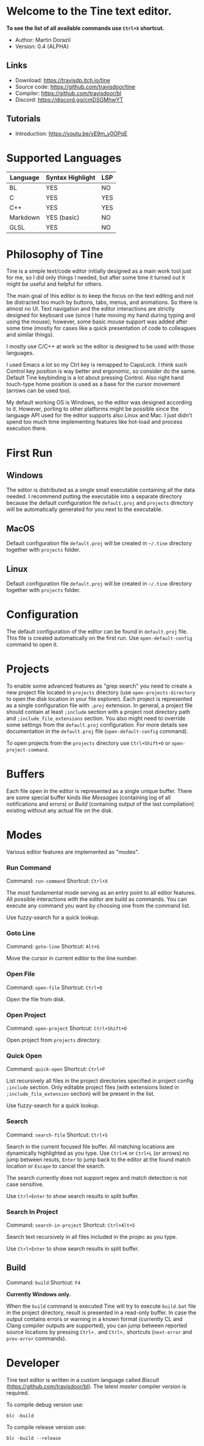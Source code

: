 # Welcome to the Tine text editor.
**To see the list of all available commands use `Ctrl+X` shortcut.**

- Author:  Martin Dorazil
- Version: 0.4 (ALPHA)

## Links

- Download: https://travisdp.itch.io/tine
- Source code: https://github.com/travisdoor/tine
- Compiler: https://github.com/travisdoor/bl
- Discord: https://discord.gg/cmDSGMhwYT

## Tutorials

- Introduction: https://youtu.be/vE9m_v0OPqE

# Supported Languages

  | Language | Syntax Highlight | LSP  |
  | -------- | ---------------- | ---- |
  | BL       | YES              | NO   |
  | C        | YES              | YES  |
  | C++      | YES              | YES  |
  | Markdown | YES (basic)      | NO   |
  | GLSL     | YES              | NO   |

# Philosophy of Tine

Tine is a simple text/code editor initially designed as a main work tool just for me,
so I did only things I needed, but after some time it turned out it might be useful and
helpful for others.

The main goal of this editor is to keep the focus on the text editing and not be distracted
too much by buttons, tabs, menus, and animations. So there is almost no UI. Text navigation
and the editor interactions are strictly designed for keyboard use (since I hate moving my
hand during typing and using the mouse); however, some basic mouse support was added after
some time (mostly for cases like a quick presentation of code to colleagues and similar
things).

I mostly use C/C++ at work so the editor is designed to be used with those languages.

I used Emacs a lot so my Ctrl key is remapped to CapsLock. I think such Control key position
is way better and ergonomic, so consider do the same. Default Tine keybinding is a lot about
pressing Control. Also right hand touch-type home position is used as a base for the cursor
movement (arrows can be used too).

My default working OS is Windows, so the editor was designed according to it. However, porting
to other platforms might be possible since the language API used for the editor supports also
Linux and Mac. I just didn't spend too much time implementing features like hot-load and
process execution there.


# First Run

## Windows
The editor is distributed as a single small executable containing all the data needed. I
recommend putting the executable into a separate directory because the default configuration
file `default.proj` and `projects` directory will be automatically generated for you next
to the executable.

## MacOS
Default configuration file `default.proj` will be created in `~/.tine` directory together with
`projects` folder.

## Linux
Default configuration file `default.proj` will be created in `~/.tine` directory together with
`projects` folder.

# Configuration
The default configuration of the editor can be found in `default.proj` file. This file is created
automatically on the first run. Use `open-default-config` command to open it.

# Projects
To enable some advanced features as "grep search" you need to create a new project file located
in `projects` directory (use `open-projects-directory` to open the disk location in your file
explorer). Each project is represented as a single configuration file with `.proj` extension.
In general, a project file should contain at least `;include` section with a project root
directory path and `;include_file_extensions` section. You also might need to override some
settings from the `default.proj` configuration. For more details see documentation in the
`default.proj` file (`open-default-config` command).

To open projects from the `projects` directory use `Ctrl+Shift+O` or `open-project-command`.

# Buffers
Each file open in the editor is represented as a single unique buffer. There are some special buffer
kinds like *Messages* (containing log of all notifications and errors) or *Build* (containing output of
the last compilation) existing without any actual file on the disk.

# Modes
Various editor features are implemented as "modes".

### Run Command
Command: `run-command`
Shortcut: `Ctrl+X`

The most fundamental mode serving as an entry point to all editor features. All possible interactions
with the editor are build as commands. You can execute any command you want by choosing one from the
command list.

Use fuzzy-search for a quick lookup.

### Goto Line
Command: `goto-line`
Shortcut: `Alt+G`

Move the cursor in current editor to the line number.

### Open File
Command: `open-file`
Shortcut: `Ctrl+O`

Open the file from disk.

### Open Project
Command: `open-project`
Shortcut: `Ctrl+Shift+O`

Open project from `projects` directory.

### Quick Open
Command: `quick-open`
Shortcut: `Ctrl+P`

List recursively all files in the project directories specified in project config `;include` section.
Only editable project files (with extensions listed in `;include_file_extension` section) will
be present in the list.

Use fuzzy-search for a quick lookup.

### Search
Command: `search-file`
Shortcut: `Ctrl+S`

Search in the current focused file buffer. All matching locations are dynamically highlighted
as you type. Use `Ctrl+K` or `Ctrl+L` (or arrows) no jump between resuts, `Enter` to jump back
to the editor at the found match location or `Escape` to cancel the search.

The search currently does not support regex and match detection is not case sensitive.

Use `Ctrl+Enter` to show search results in split buffer.

### Search In Project
Command: `search-in-project`
Shortcut: `Ctrl+Alt+S`

Search text recursively in all files included in the projec as you type.

Use `Ctrl+Enter` to show search results in split buffer.

## Build
Command: `build`
Shortcut: `F4`

**Currently Windows only.**

When the `build` command is executed Tine will try to execute `build.bat` file in the project directory,
result is presented in a read-only buffer. In case the output contains errors or warning in a known format
(currently CL and Clang compiler outputs are supported), you can jump between reported source locations
by pressing `Ctrl+.` and `Ctrl+,` shortcuts (`next-error` and `prev-error` commands).


# Developer

Tine text editor is written in a custom language called *Biscuit* (https://github.com/travisdoor/bl). The
latest *master* compiler version is required.

To compile debug version use:

```
blc -build
```

To compile release version use:

```
blc -build --release
```
